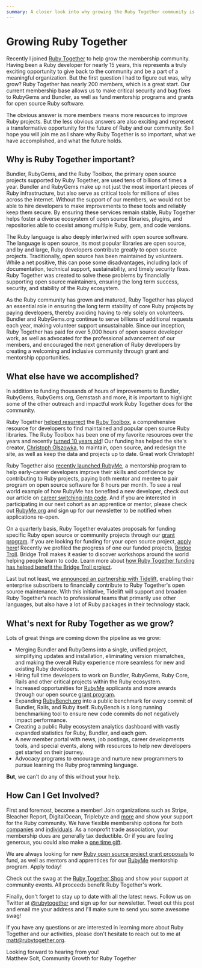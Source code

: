 ```yaml
---
summary: A closer look into why growing the Ruby Together community is so important and what initiatives we can accomplish as we grow.
---
```


# Growing Ruby Together

Recently I joined [Ruby Together](https://rubytogether.org/) to help grow the membership community. Having been a Ruby developer for nearly 15 years, this represents a truly exciting opportunity to give back to the community and be a part of a meaningful organization. But the first question I had to figure out was, why grow? Ruby Together has nearly 200 members, which is a great start. Our current membership base allows us to make critical security and bug fixes to RubyGems and Bundler, as well as fund mentorship programs and grants for open source Ruby software.

The obvious answer is more members means more resources to improve Ruby projects. But the less obvious answers are also exciting and represent a transformative opportunity for the future of Ruby and our community. So I hope you will join me as I share why Ruby Together is so important, what we have accomplished, and what the future holds.

## Why is Ruby Together important?

Bundler, RubyGems, and the Ruby Toolbox, the primary open source projects supported by Ruby Together, are used tens of billions of times a year. Bundler and RubyGems make up not just the most important pieces of Ruby infrastructure, but also serve as critical tools for millions of sites across the internet. Without the support of our members, we would not be able to hire developers to make improvements to these tools and reliably keep them secure. By ensuring these services remain stable, Ruby Together helps foster a diverse ecosystem of open source libraries, plugins, and repositories able to coexist among multiple Ruby, gem, and code versions.

The Ruby language is also deeply intertwined with open source software. The language is open source, its most popular libraries are open source, and by and large, Ruby developers contribute greatly to open source projects. Traditionally, open source has been maintained by volunteers. While a net positive, this can pose some disadvantages, including lack of documentation, technical support, sustainability, and timely security fixes. Ruby Together was created to solve these problems by financially supporting open source maintainers, ensuring the long term success, security, and stability of the Ruby ecosystem.

As the Ruby community has grown and matured, Ruby Together has played an essential role in ensuring the long term stability of core Ruby projects by paying developers, thereby avoiding having to rely  solely on volunteers. Bundler and RubyGems.org continue to serve billions of additional requests each year, making volunteer support unsustainable. Since our inception, Ruby Together has paid for over 5,000 hours of open source developer work, as well as advocated for the professional advancement of our members, and encouraged the next generation of Ruby developers by creating a welcoming and inclusive community through grant and mentorship opportunities.

## What else have we accomplished?

In addition to funding thousands of hours of improvements to Bundler, RubyGems, RubyGems.org, Gemstash and more, it is important to  highlight some of the other outreach and impactful work Ruby Together does for the community.

Ruby Together [helped resurrect](https://www.ruby-toolbox.com/blog/2018-02-01/lets-push-things-forward) the [Ruby Toolbox](https://www.ruby-toolbox.com/), a comprehensive resource for developers to find maintained and popular open source Ruby libraries. The Ruby Toolbox has been one of my favorite resources over the years and recently [turned 10 years old](https://www.ruby-toolbox.com/blog/2019-05-01/time-flies)! Our funding has helped the site's creator, [Christoph Olszowka](http://olszowka.de/), to maintain, open source, and redesign the site, as well as keep the data and projects up to date. Great work Christoph!

Ruby Together also [recently launched RubyMe](https://rubytogether.org/news/2018-09-18-announcing-ruby-me), a mentorship program to help early-career developers improve their skills and confidence by contributing to Ruby projects, paying both mentor and mentee to pair program on open source software for 8 hours per month. To see a real world example of how RubyMe  has benefited a new developer, check out our article on [career switching into code](https://rubytogether.org/news/2019-06-30-career-switching-into-code). And if you are interested in participating in our next cohort as an apprentice or mentor, please check out [RubyMe.org](rubyme.org) and sign up for our newsletter to be notified when applications re-open.

On a quarterly basis, Ruby Together evaluates proposals for funding specific Ruby open source or community projects through our [grant program](https://rubytogether.org/projects). If you are looking for funding for your open source project, [apply here](https://rubytogether.org/proposal)! Recently we profiled the progress of one our funded projects, [Bridge Troll](https://www.bridgetroll.org/events). Bridge Troll makes it easier to discover workshops around the world helping people learn to code. Learn more about [how Ruby Together funding has helped benefit the Bridge Troll project](https://rubytogether.org/news/2019-07-07-helping-everyone-learn-to-code).

Last but not least, we [announced an partnership with Tidelift](https://blog.tidelift.com/tidelift-teams-up-with-ruby-together-to-support-infrastructure-for-every-ruby-developer), enabling their enterprise subscribers to financially contribute to Ruby Together's open source maintenance. With this initiative, Tidelift will support and broaden Ruby Together’s reach to professional teams that primarily use other languages, but also have a lot of Ruby packages in their technology stack.

## What's next for Ruby Together as we grow?

Lots of great things are coming down the pipeline as we grow:

- Merging Bundler and RubyGems into a single, unified project, simplifying updates and installation, eliminating version mismatches, and making the overall Ruby experience more seamless for new and existing Ruby developers.
- Hiring full time developers to work on Bundler, RubyGems, Ruby Core, Rails and other critical projects within the Ruby ecosystem.
- Increased opportunities for [RubyMe](rubyme.org) applicants and more awards through our open source [grant program](https://rubytogether.org/projects).
- Expanding [RubyBench.org](https://rubybench.org/) into a public benchmark for every commit of Bundler, Rails, and Ruby itself. RubyBench is a long running benchmarking tool to ensure new code commits do not negatively impact performance.
- Creating a public Ruby ecosystem analytics dashboard with vastly expanded statistics for Ruby, Bundler, and each gem.
- A new member portal with news, job postings, career developments tools, and special events, along with resources to help new developers get started on their journey.
- Advocacy programs to encourage and nurture new programmers to pursue learning the Ruby programming language.

**But**, we can't do any of this without your help.

## How Can I Get Involved?

First and foremost, become a member! Join organizations such as Stripe, Bleacher Report, DigitalOcean, Triplebyte and [more](https://rubytogether.org/members) and show your support for the Ruby community. We have flexible membership options for both [companies](https://rubytogether.org/companies) and [individuals](https://rubytogether.org/developers). As a nonprofit trade association, your membership dues are generally tax deductible. Or if you are feeling generous, you could also make a [one time gift](https://rubytogether.org/developers).

We are always looking for new [Ruby open source project grant proposals](https://rubytogether.org/proposal) to fund, as well as mentors and apprentices for our [RubyMe](rubyme.org) mentorship program. Apply today!

Check out the swag at the [Ruby Together Shop](https://shop.rubytogether.org/) and show your support at community events. All proceeds benefit Ruby Together's work.

Finally, don't forget to stay up to date with all the latest news. Follow us on Twitter at [@rubytogether](https://twitter.com/rubytogether) and sign up for our newsletter. Tweet out this post and email me your address and I'll make sure to send you some awesome swag!

If you have any questions or are interested in learning more about Ruby Together and our activities, please don't hesitate to reach out to me at matt@rubytogether.org.

Looking forward to hearing from you!<br>
Matthew Solt, Community Growth for Ruby Together

